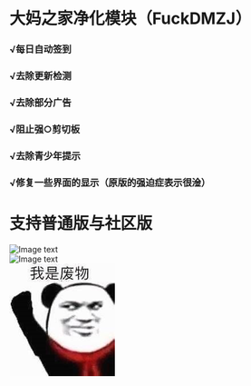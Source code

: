 # 大妈之家净化模块（FuckDMZJ）
### √每日自动签到<br>
### √去除更新检测<br>
### √去除部分广告<br>
### √阻止强○剪切板<br>
### √去除青少年提示<br>
### √修复一些界面的显示（原版的强迫症表示很淦）<br>
# 支持普通版与社区版
![Image text](https://github.com/cokkeijigen/FuckDMZJ/blob/master/image0.png)<br>
![Image text](https://github.com/cokkeijigen/FuckDMZJ/blob/master/image1.png)<br>
![Image text](https://raw.githubusercontent.com/Xposed-Modules-Repo/ss.colytitse.fuckdmzj/main/image.jpg)
